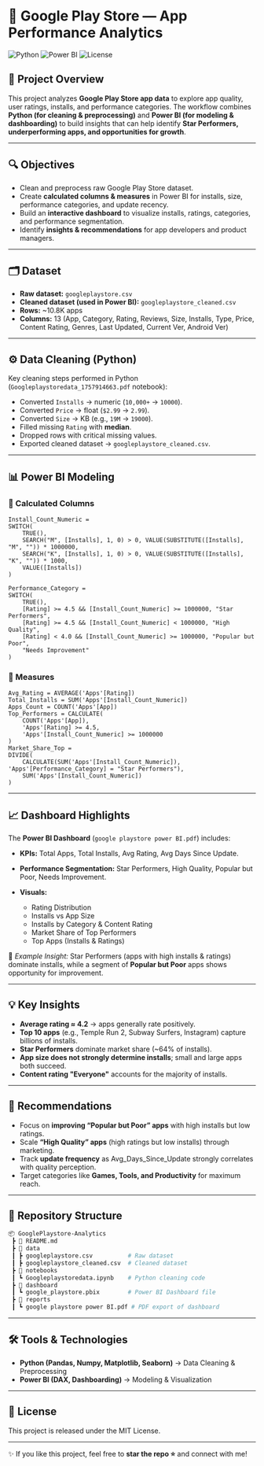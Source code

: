 # 📱 Google Play Store — App Performance Analytics

![Python](https://img.shields.io/badge/Python-3.9-blue)
![Power BI](https://img.shields.io/badge/PowerBI-Dashboard-orange)
![License](https://img.shields.io/badge/License-MIT-green)

## 📌 Project Overview

This project analyzes **Google Play Store app data** to explore app quality, user ratings, installs, and performance categories.
The workflow combines **Python (for cleaning & preprocessing)** and **Power BI (for modeling & dashboarding)** to build insights that can help identify **Star Performers, underperforming apps, and opportunities for growth**.

---

## 🔍 Objectives

* Clean and preprocess raw Google Play Store dataset.
* Create **calculated columns & measures** in Power BI for installs, size, performance categories, and update recency.
* Build an **interactive dashboard** to visualize installs, ratings, categories, and performance segmentation.
* Identify **insights & recommendations** for app developers and product managers.

---

## 🗂 Dataset

* **Raw dataset:** `googleplaystore.csv`
* **Cleaned dataset (used in Power BI):** `googleplaystore_cleaned.csv`
* **Rows:** \~10.8K apps
* **Columns:** 13 (App, Category, Rating, Reviews, Size, Installs, Type, Price, Content Rating, Genres, Last Updated, Current Ver, Android Ver)

---

## ⚙️ Data Cleaning (Python)

Key cleaning steps performed in Python (`Googleplaystoredata_1757914663.pdf` notebook):

* Converted `Installs` → numeric (`10,000+` → `10000`).
* Converted `Price` → float (`$2.99` → `2.99`).
* Converted `Size` → KB (e.g., `19M` → `19000`).
* Filled missing `Rating` with **median**.
* Dropped rows with critical missing values.
* Exported cleaned dataset → `googleplaystore_cleaned.csv`.

---

## 📊 Power BI Modeling

### 🔹 Calculated Columns

```DAX
Install_Count_Numeric = 
SWITCH(
    TRUE(),
    SEARCH("M", [Installs], 1, 0) > 0, VALUE(SUBSTITUTE([Installs], "M", "")) * 1000000,
    SEARCH("K", [Installs], 1, 0) > 0, VALUE(SUBSTITUTE([Installs], "K", "")) * 1000,
    VALUE([Installs])
)

Performance_Category = 
SWITCH(
    TRUE(),
    [Rating] >= 4.5 && [Install_Count_Numeric] >= 1000000, "Star Performers",
    [Rating] >= 4.5 && [Install_Count_Numeric] < 1000000, "High Quality",
    [Rating] < 4.0 && [Install_Count_Numeric] >= 1000000, "Popular but Poor",
    "Needs Improvement"
)
```

### 🔹 Measures

```DAX
Avg_Rating = AVERAGE('Apps'[Rating])
Total_Installs = SUM('Apps'[Install_Count_Numeric])
Apps_Count = COUNT('Apps'[App])
Top_Performers = CALCULATE(
    COUNT('Apps'[App]),
    'Apps'[Rating] >= 4.5,
    'Apps'[Install_Count_Numeric] >= 1000000
)
Market_Share_Top = 
DIVIDE(
    CALCULATE(SUM('Apps'[Install_Count_Numeric]), 'Apps'[Performance_Category] = "Star Performers"),
    SUM('Apps'[Install_Count_Numeric])
)
```

---

## 📈 Dashboard Highlights

The **Power BI Dashboard** (`google playstore power BI.pdf`) includes:

* **KPIs:** Total Apps, Total Installs, Avg Rating, Avg Days Since Update.
* **Performance Segmentation:** Star Performers, High Quality, Popular but Poor, Needs Improvement.
* **Visuals:**

  * Rating Distribution
  * Installs vs App Size
  * Installs by Category & Content Rating
  * Market Share of Top Performers
  * Top Apps (Installs & Ratings)

📌 *Example Insight:* Star Performers (apps with high installs & ratings) dominate installs, while a segment of **Popular but Poor** apps shows opportunity for improvement.

---

## 💡 Key Insights

* **Average rating ≈ 4.2** → apps generally rate positively.
* **Top 10 apps** (e.g., Temple Run 2, Subway Surfers, Instagram) capture billions of installs.
* **Star Performers** dominate market share (\~64% of installs).
* **App size does not strongly determine installs**; small and large apps both succeed.
* **Content rating "Everyone"** accounts for the majority of installs.

---

## 🚀 Recommendations

* Focus on **improving “Popular but Poor” apps** with high installs but low ratings.
* Scale **“High Quality” apps** (high ratings but low installs) through marketing.
* Track **update frequency** as Avg\_Days\_Since\_Update strongly correlates with quality perception.
* Target categories like **Games, Tools, and Productivity** for maximum reach.

---

## 📂 Repository Structure

```bash
📦 GooglePlaystore-Analytics
 ┣ 📜 README.md
 ┣ 📂 data
 ┃ ┣ googleplaystore.csv          # Raw dataset
 ┃ ┣ googleplaystore_cleaned.csv  # Cleaned dataset
 ┣ 📂 notebooks
 ┃ ┗ Googleplaystoredata.ipynb    # Python cleaning code
 ┣ 📂 dashboard
 ┃ ┗ google_playstore.pbix        # Power BI Dashboard file
 ┣ 📂 reports
 ┃ ┗ google playstore power BI.pdf # PDF export of dashboard
```

---

## 🛠 Tools & Technologies

* **Python (Pandas, Numpy, Matplotlib, Seaborn)** → Data Cleaning & Preprocessing
* **Power BI (DAX, Dashboarding)** → Modeling & Visualization

---

## 📜 License

This project is released under the MIT License.

---

✨ If you like this project, feel free to **star the repo ⭐** and connect with me!


